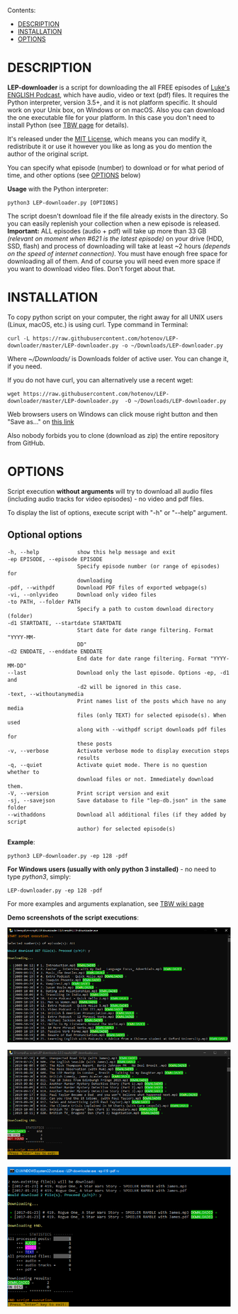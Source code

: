 Contents:

- [DESCRIPTION](#description)
- [INSTALLATION](#installation)
- [OPTIONS](#options)

# DESCRIPTION
**LEP-downloader** is a script for downloading the all FREE episodes of [Luke's ENGLISH Podcast](https://teacherluke.co.uk/archive-of-episodes-1-149/), which have audio, video or text (pdf) files. It requires the Python interpreter, version 3.5+, and it is not platform specific. It should work on your Unix box, on Windows or on macOS. Also you can download the one executable file for your platform. In this case you don't need to install Python (see [TBW page]() for details).

It's released under the [MIT License](LICENSE), which means you can modify it, redistribute it or use it however you like as long as you do mention the author of the original script.

You can specify what episode (number) to download or for what period of time, and other options (see [OPTIONS](#options) below)

**Usage** with the Python interpreter:

    python3 LEP-downloader.py [OPTIONS]


The script doesn't download file if the file already exists in the directory. So you can easily replenish your collection when a new episode is released. **Important:** ALL episodes (audio + pdf) will take up more than 33 GB *(relevant on moment when #621 is the latest episode)* on your drive (HDD, SSD, flash)  and process of downloading will take at least ~2 hours *(depends on the speed of internet connection)*. You must have enough free space for downloading all of them. And of course you will need even more space if you want to download video files. Don't forget about that.

# INSTALLATION

To copy python script on your computer, the right away for all UNIX users (Linux, macOS, etc.) is using curl. Type command in Terminal:

    curl -L https://raw.githubusercontent.com/hotenov/LEP-downloader/master/LEP-downloader.py -o ~/Downloads/LEP-downloader.py

Where *~/Downloads/* is Downloads folder of active user. You can change it, if you need.

If you do not have curl, you can alternatively use a recent wget:

    wget https://raw.githubusercontent.com/hotenov/LEP-downloader/master/LEP-downloader.py  -O ~/Downloads/LEP-downloader.py


Web browsers users on Windows can click mouse right button and then "Save as..." on [this link](https://raw.githubusercontent.com/hotenov/LEP-downloader/master/LEP-downloader.py)

Also nobody forbids you to clone (download as zip) the entire repository from GitHub.

# OPTIONS

Script execution **without arguments** will try to download all audio files (including audio tracks for video episodes) - no video and pdf files.

To display the list of options, execute script with "-h" or "--help" argument.

## Optional options
    -h, --help            show this help message and exit
    -ep EPISODE, --episode EPISODE
                          Specify episode number (or range of episodes) for
                          downloading
    -pdf, --withpdf       Download PDF files of exported webpage(s)
    -vi, --onlyvideo      Download only video files
    -to PATH, --folder PATH
                          Specify a path to custom download directory (folder)
    -d1 STARTDATE, --startdate STARTDATE
                          Start date for date range filtering. Format "YYYY-MM-
                          DD"
    -d2 ENDDATE, --enddate ENDDATE
                          End date for date range filtering. Format "YYYY-MM-DD"
    --last                Download only the last episode. Options -ep, -d1 and
                          -d2 will be ignored in this case.
    -text, --withoutanymedia
                          Print names list of the posts which have no any media
                          files (only TEXT) for selected episode(s). When used
                          along with --withpdf script downloads pdf files for
                          these posts
    -v, --verbose         Activate verbose mode to display execution steps
                          results
    -q, --quiet           Activate quiet mode. There is no question whether to
                          download files or not. Immediately download them.
    -V, --version         Print script version and exit
    -sj, --savejson       Save database to file "lep-db.json" in the same folder
    --withaddons          Download all additional files (if they added by script
                          author) for selected episode(s)

**Example**:

    python3 LEP-downloader.py -ep 128 -pdf

**For Windows users (usually with only python 3 installed)** - no need to type *python3*, simply:

    LEP-downloader.py -ep 128 -pdf

For more examples and arguments explanation, see [TBW wiki page]()

**Demo screenshots of the script executions**:

![ver-2-screenshot-01](img/ver-2-screenshot-01.png?raw=true "LEP downloader (ver. 2)")

![ver-2-screenshot-02](img/ver-2-screenshot-02.png?raw=true "LEP downloader (ver. 2)")

![ver-2-screenshot-03](img/ver-2-screenshot-03.png?raw=true "LEP downloader (ver. 2)")
